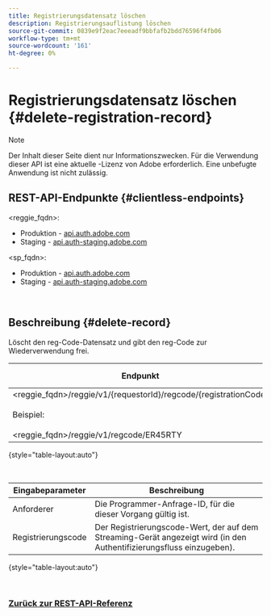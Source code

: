 ```yaml
---
title: Registrierungsdatensatz löschen
description: Registrierungsauflistung löschen
source-git-commit: 0839e9f2eac7eeeadf9bbfafb2bdd76596f4fb06
workflow-type: tm+mt
source-wordcount: '161'
ht-degree: 0%

---
```



# Registrierungsdatensatz löschen {#delete-registration-record}

>[!NOTE]
>
>Der Inhalt dieser Seite dient nur Informationszwecken. Für die Verwendung dieser API ist eine aktuelle -Lizenz von Adobe erforderlich. Eine unbefugte Anwendung ist nicht zulässig.

## REST-API-Endpunkte {#clientless-endpoints}

&lt;reggie_fqdn>:

* Produktion - [api.auth.adobe.com](http://api.auth.adobe.com/)
* Staging - [api.auth-staging.adobe.com](http://api.auth-staging.adobe.com/)

&lt;sp_fqdn>:

* Produktion - [api.auth.adobe.com](http://api.auth.adobe.com/)
* Staging - [api.auth-staging.adobe.com](http://api.auth-staging.adobe.com/)

</br>


## Beschreibung {#delete-record}

Löscht den reg-Code-Datensatz und gibt den reg-Code zur Wiederverwendung frei. 

| Endpunkt | aufgerufen  </br>von | Eingabe   </br>Parameter | HTTP  </br>Methode | Reaktion | HTTP  </br>Reaktion |
| --- | --- | --- | --- | --- | --- |
| &lt;reggie_fqdn>/reggie/v1/{requestorId}/regcode/{registrationCode}</br></br>Beispiel:</br></br>&lt;reggie_fqdn>/reggie/v1/regcode/ER45RTY | Streaming-App</br></br>oder</br></br>Programmiererdienst | 1. Anforderer-ID  </br>    (Pfadkomponente)</br>2.  Registrierungs-Code  </br>    (Pfadkomponente) | DELETE | Keines | 204 |

{style=&quot;table-layout:auto&quot;}

</br>

| Eingabeparameter | Beschreibung |
| --- | --- |
| Anforderer | Die Programmer-Anfrage-ID, für die dieser Vorgang gültig ist. |
| Registrierungscode | Der Registrierungscode-Wert, der auf dem Streaming-Gerät angezeigt wird (in den Authentifizierungsfluss einzugeben). |

{style=&quot;table-layout:auto&quot;}

</br>

### [Zurück zur REST-API-Referenz](http://tve.helpdocsonline.com/rest-api-reference)
